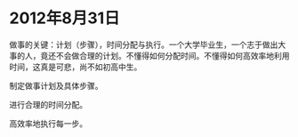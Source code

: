 # 2012年8月31日

做事的关键：计划（步骤），时间分配与执行。一个大学毕业生，一个志于做出大事的人，竟还不会做合理的计划。不懂得如何分配时间。不懂得如何高效率地利用时间，这真是可悲，尚不如初高中生。

制定做事计划及具体步骤。

进行合理的时间分配。

高效率地执行每一步。